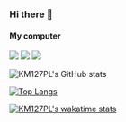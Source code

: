 ### Hi there 👋


#### My computer

<img src="https://img.shields.io/badge/NVIDIA-GT730-76B900?style=for-the-badge&logo=nvidia&logoColor=white" /> <img src="https://img.shields.io/badge/Intel-Core_i3_7th-0071C5?style=for-the-badge&logo=intel&logoColor=white" /> <img src="https://img.shields.io/badge/RAM-12GB_DDR4-b8161c?style=for-the-badge&logo=facebook-gaming&logoColor=white" />


![KM127PL's GitHub stats](https://github-readme-stats.vercel.app/api?username=km127pl&show_icons=true&theme=dracula)

[![Top Langs](https://github-readme-stats.vercel.app/api/top-langs/?username=km127pl&layout=compact&theme=dracula)](https://github.com/anuraghazra/github-readme-stats)

[![KM127PL's wakatime stats](https://github-readme-stats.vercel.app/api/wakatime?username=km127pl)](https://github.com/anuraghazra/github-readme-stats)


